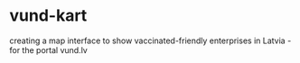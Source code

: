 # vund-kart
creating a map interface to show vaccinated-friendly enterprises in Latvia -  for the portal vund.lv 
